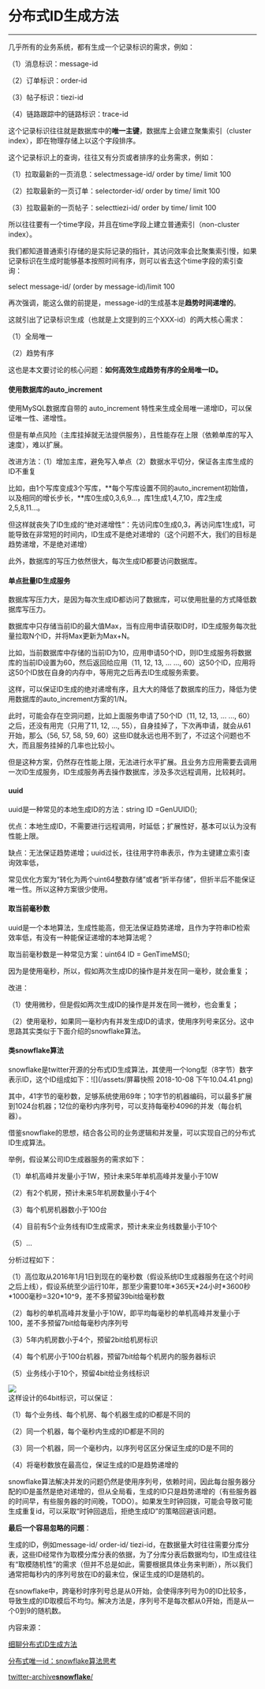 # 分布式ID生成方法

---

几乎所有的业务系统，都有生成一个记录标识的需求，例如：

（1）消息标识：message-id

（2）订单标识：order-id

（3）帖子标识：tiezi-id

（4）链路跟踪中的链路标识：trace-id

这个记录标识往往就是数据库中的**唯一主键**，数据库上会建立聚集索引（cluster index），即在物理存储上以这个字段排序。

这个记录标识上的查询，往往又有分页或者排序的业务需求，例如：

（1）拉取最新的一页消息：selectmessage-id/ order by time/ limit 100

（2）拉取最新的一页订单：selectorder-id/ order by time/ limit 100

（3）拉取最新的一页帖子：selecttiezi-id/ order by time/ limit 100

所以往往要有一个time字段，并且在time字段上建立普通索引（non-cluster index）。

我们都知道普通索引存储的是实际记录的指针，其访问效率会比聚集索引慢，如果记录标识在生成时能够基本按照时间有序，则可以省去这个time字段的索引查询：

select message-id/ \(order by message-id\)/limit 100

再次强调，能这么做的前提是，message-id的生成基本是**趋势时间递增的**。

这就引出了记录标识生成（也就是上文提到的三个XXX-id）的两大核心需求：

（1）全局唯一

（2）趋势有序

这也是本文要讨论的核心问题：**如何高效生成趋势有序的全局唯一ID。**

#### **使用数据库的auto\_increment**

使用MySQL数据库自带的 auto\_increment 特性来生成全局唯一递增ID，可以保证唯一性、递增性。

但是有单点风险（主库挂掉就无法提供服务），且性能存在上限（依赖单库的写入速度），难以扩展。

改进方法：（1）增加主库，避免写入单点（2）数据水平切分，保证各主库生成的ID不重复

比如，由1个写库变成3个写库，**每个写库设置不同的auto\_increment初始值，以及相同的增长步长，**库0生成0,3,6,9…，库1生成1,4,7,10，库2生成2,5,8,11…。

但这样就丧失了ID生成的“绝对递增性”：先访问库0生成0,3，再访问库1生成1，可能导致在非常短的时间内，ID生成不是绝对递增的（这个问题不大，我们的目标是趋势递增，不是绝对递增）

此外，数据库的写压力依然很大，每次生成ID都要访问数据库。

#### **单点批量ID生成服务**

数据库写压力大，是因为每次生成ID都访问了数据库，可以使用批量的方式降低数据库写压力。

数据库中只存储当前ID的最大值Max，当有应用申请获取ID时，ID生成服务每次批量拉取N个ID，并将Max更新为Max+N。

比如，当前数据库中存储的当前ID为10，应用申请50个ID，则ID生成服务将数据库的当前ID设置为60，然后返回给应用（11, 12, 13, ... ..., 60）这50个ID，应用将这50个ID放在自身的内存中，等用完之后再去ID生成服务索要。

这样，可以保证ID生成的绝对递增有序，且大大的降低了数据库的压力，降低为使用数据库的auto\_increment方案的1/N。

此时，可能会存在空洞问题，比如上面服务申请了50个ID（11, 12, 13, ... ..., 60）之后，还没有用完（只用了11, 12, ..., 55），自身挂掉了，下次再申请，就会从61开始，那么（56, 57, 58, 59, 60）这些ID就永远也用不到了，不过这个问题也不大，而且服务挂掉的几率也比较小。

但是这种方案，仍然存在性能上限，无法进行水平扩展。且业务方应用需要去调用一次ID生成服务，ID生成服务再去操作数据库，涉及多次远程调用，比较耗时。

#### **uuid**

uuid是一种常见的本地生成ID的方法：string ID =GenUUID\(\);

优点：本地生成ID，不需要进行远程调用，时延低；扩展性好，基本可以认为没有性能上限。

缺点：无法保证趋势递增；uuid过长，往往用字符串表示，作为主键建立索引查询效率低，

常见优化方案为“转化为两个uint64整数存储”或者“折半存储”，但折半后不能保证唯一性。所以这种方案很少使用。

#### **取当前毫秒数**

uuid是一个本地算法，生成性能高，但无法保证趋势递增，且作为字符串ID检索效率低，有没有一种能保证递增的本地算法呢？

取当前毫秒数是一种常见方案：uint64 ID = GenTimeMS\(\);

因为是使用毫秒，所以，假如两次生成ID的操作是并发在同一毫秒，就会重复；

改进：

（1）使用微秒，但是假如两次生成ID的操作是并发在同一微秒，也会重复；

（2）使用毫秒，如果同一毫秒内有并发生成ID的请求，使用序列号来区分。这中思路其实类似于下面介绍的snowflake算法。

#### **类snowflake算法**

snowflake是twitter开源的分布式ID生成算法，其使用一个long型（8字节）数字表示ID，这个ID组成如下：![](/assets/屏幕快照 2018-10-08 下午10.04.41.png)

其中，41字节的毫秒数，足够系统使用69年；10字节的机器编码，可以最多扩展到1024台机器；12位的毫秒内序列号，可以支持每毫秒4096的并发（每台机器）。

借鉴snowflake的思想，结合各公司的业务逻辑和并发量，可以实现自己的分布式ID生成算法。

举例，假设某公司ID生成器服务的需求如下：

（1）单机高峰并发量小于1W，预计未来5年单机高峰并发量小于10W

（2）有2个机房，预计未来5年机房数量小于4个

（3）每个机房机器数小于100台

（4）目前有5个业务线有ID生成需求，预计未来业务线数量小于10个

（5）…

分析过程如下：

（1）高位取从2016年1月1日到现在的毫秒数（假设系统ID生成器服务在这个时间之后上线），假设系统至少运行10年，那至少需要10年\*365天\*24小时\*3600秒\*1000毫秒=320\*10^9，差不多预留39bit给毫秒数

（2）每秒的单机高峰并发量小于10W，即平均每毫秒的单机高峰并发量小于100，差不多预留7bit给每毫秒内序列号

（3）5年内机房数小于4个，预留2bit给机房标识

（4）每个机房小于100台机器，预留7bit给每个机房内的服务器标识

（5）业务线小于10个，预留4bit给业务线标识

![](http://mmbiz.qpic.cn/mmbiz/YrezxckhYOydMj2Lichnic5csTOdqI2a1mC7utPZR12icoHP8UzEibcVetkkZHxWg3ZNhuItMhiboT2AvBWWKvnDlzA/640?wx_fmt=png&tp=webp&wxfrom=5&wx_lazy=1&wx_co=1)  
这样设计的64bit标识，可以保证：

（1）每个业务线、每个机房、每个机器生成的ID都是不同的

（2）同一个机器，每个毫秒内生成的ID都是不同的

（3）同一个机器，同一个毫秒内，以序列号区区分保证生成的ID是不同的

（4）将毫秒数放在最高位，保证生成的ID是趋势递增的

snowflake算法解决并发的问题仍然是使用序列号，依赖时间，因此每台服务器分配的ID是虽然是绝对递增的，但从全局看，生成的ID只是趋势递增的（有些服务器的时间早，有些服务器的时间晚，TODO）。如果发生时钟回拨，可能会导致可能生成重复id，可以采取“时钟回退后，拒绝生成ID”的策略回避该问题。

**最后一个容易忽略的问题**：

生成的ID，例如message-id/ order-id/ tiezi-id，在数据量大时往往需要分库分表，这些ID经常作为取模分库分表的依据，为了分库分表后数据均匀，ID生成往往有“取模随机性”的需求（但并不总是如此，需要根据具体业务来判断），所以我们通常把每秒内的序列号放在ID的最末位，保证生成的ID是随机的。

在snowflake中，跨毫秒时序列号总是从0开始，会使得序列号为0的ID比较多，导致生成的ID取模后不均匀。解决方法是，序列号不是每次都从0开始，而是从一个0到9的随机数。



内容来源：

[细聊分布式ID生成方法](https://mp.weixin.qq.com/s/0H-GEXlFnM1z-THI8ZGV2Q)

[分布式唯一id：snowflake算法思考](https://juejin.im/post/5a7f9176f265da4e721c73a8)

[twitter-archive**snowflake**/  
](https://github.com/twitter-archive/snowflake/tree/snowflake-2010)



